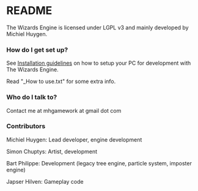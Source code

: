 # README #

The Wizards Engine is licensed under LGPL v3 and mainly developed by Michiel Huygen.

### How do I get set up? ###

See [Installation guidelines](http://thewizards.be/archive/skymerchantconfluence/DEV/Installation_491537.html) on how to setup your PC for development with The Wizards Engine.

Read "_How to use.txt" for some extra info. 

### Who do I talk to? ###

Contact me at mhgamework at gmail dot com

### Contributors ###

Michiel Huygen: Lead developer, engine development

Simon Chuptys: Artist, development

Bart Philippe: Development (legacy tree engine, particle system, imposter engine)

Japser Hilven: Gameplay code